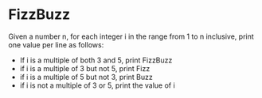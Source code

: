 # FizzBuzz
Given a number n, for each integer i in the range from 1 to n inclusive, print one value per line as follows:

* If i is a multiple of both 3 and 5, print FizzBuzz
* if i is a multiple of 3 but not 5, print Fizz
* if i is a multiple of 5 but not 3, print Buzz
* if i is not a multiple of 3 or 5, print the value of i